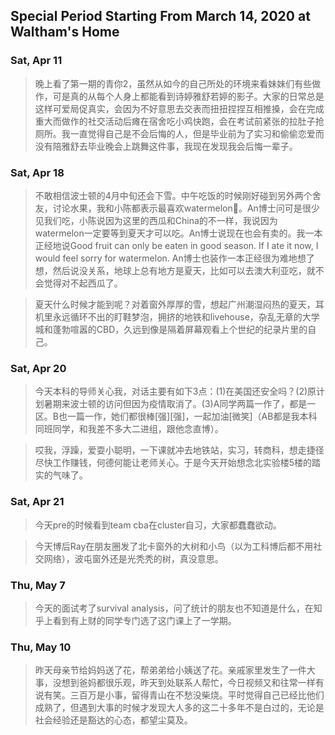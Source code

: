 ## Special Period Starting From March 14, 2020 at Waltham's Home

### Sat, Apr 11
> 晚上看了第一期的青你2，虽然从如今的自己所处的环境来看妹妹们有些做作，可是真的从每个人身上都能看到诗婷雅舒若婷的影子。大家的日常总是这样可爱局促真实，会因为不好意思去交表而扭扭捏捏互相推搡，会在完成重大而做作的社交活动后瘫在宿舍吃小鸡快跑，会在考试前紧张的拉肚子抢厕所。我一直觉得自己是不会后悔的人，但是毕业前为了实习和偷偷恋爱而没有陪雅舒去毕业晚会上跳舞这件事，我现在发现我会后悔一辈子。
    
### Sat, Apr 18
> 不敢相信波士顿的4月中旬还会下雪。中午吃饭的时候刚好碰到另外两个舍友，讨论水果，我和小陈都表示最喜欢watermelon🙋。An博士问可是很少见我们吃，小陈说因为这里的西瓜和China的不一样，我说因为watermelon一定要等到夏天才可以吃。An博士说现在也会有卖的。我一本正经地说Good fruit can only be eaten in good season. If I ate it now, I would feel sorry for watermelon. An博士也装作一本正经很为难地想了想，然后说没关系，地球上总有地方是夏天，比如可以去澳大利亚吃，就不会觉得对不起西瓜了。

> 夏天什么时候才能到呢？对着窗外厚厚的雪，想起广州潮湿闷热的夏天，耳机里永远循环不出的盯鞋梦泡，拥挤的地铁和livehouse，杂乱无章的大学城和蓬勃喧嚣的CBD，久远到像是隔着屏幕观看上个世纪的纪录片里的自己。

### Sat, Apr 20
> 今天本科的导师关心我，对话主要有如下3点：(1)在美国还安全吗？(2)原计划暑期来波士顿的访问但因为疫情取消了。(3)A同学两篇一作了，都是一区。B也一篇一作，她们都很棒[强][强]，一起加油[微笑]（AB都是我本科同班同学，和我差不多大二进组，跟他念直博）。

> 哎我，浮躁，爱耍小聪明，一下课就冲去地铁站，实习，转商科，想走捷径尽快工作赚钱，何德何能让老师关心。于是今天开始想念北实验楼5楼的踏实的气味了。

### Sat, Apr 21
> 今天pre的时候看到team cba在cluster自习，大家都蠢蠢欲动。

> 今天博后Ray在朋友圈发了北卡窗外的大树和小鸟（以为工科博后都不用社交网络），波屯窗外还是光秃秃的树，真没意思。

### Thu, May 7
> 今天的面试考了survival analysis，问了统计的朋友也不知道是什么，在知乎上看到有上财的同学专门选了这门课上了一学期。

### Thu, May 10
> 昨天母亲节给妈妈送了花，帮弟弟给小姨送了花。亲戚家里发生了一件大事，没想到爸妈都很乐观，昨天到处联系人帮忙，今日视频又和往常一样有说有笑。三百万是小事，留得青山在不愁没柴烧。平时觉得自己已经比他们成熟了，但遇到大事的时候才发现大人多的这二十多年不是白过的，无论是社会经验还是豁达的心态，都望尘莫及。
